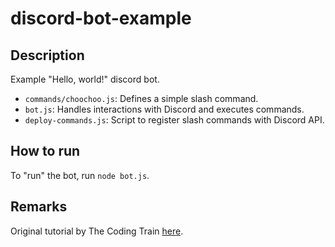 # discord-bot-example

## Description

Example "Hello, world!" discord bot.

-   `commands/choochoo.js`: Defines a simple slash command.
-   `bot.js`: Handles interactions with Discord and executes commands.
-   `deploy-commands.js`: Script to register slash commands with Discord API.

## How to run

To "run" the bot, run `node bot.js`.

## Remarks

Original tutorial by The Coding Train [here](https://github.com/CodingTrain/Discord-Bot-Examples/blob/main/01-discordjs/README.md).
